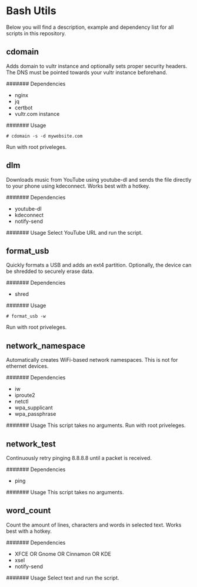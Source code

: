 # Bash Utils
Below you will find a description, example and dependency list for all scripts in this repository.

## cdomain
Adds domain to vultr instance and optionally sets proper security headers. The DNS must be pointed towards your vultr instance beforehand.

####### Dependencies
- nginx
- jq
- certbot
- vultr.com instance

####### Usage
```
# cdomain -s -d mywebsite.com
```
Run with root priveleges.

## dlm
Downloads music from YouTube using youtube-dl and sends the file directly to your phone using kdeconnect. Works best with a hotkey.

####### Dependencies
- youtube-dl
- kdeconnect
- notify-send

####### Usage
Select YouTube URL and run the script.

## format_usb
Quickly formats a USB and adds an ext4 partition. Optionally, the device can be shredded to securely erase data.

####### Dependencies
- shred

####### Usage
```
# format_usb -w
```
Run with root priveleges.

## network_namespace
Automatically creates WiFi-based network namespaces. This is not for ethernet devices.

####### Dependencies
- iw
- iproute2
- netctl
- wpa_supplicant
- wpa_passphrase

####### Usage
This script takes no arguments.
Run with root priveleges.

## network_test
Continuously retry pinging 8.8.8.8 until a packet is received.

####### Dependencies
- ping

####### Usage
This script takes no arguments.

## word_count
Count the amount of lines, characters and words in selected text. Works best with a hotkey.

####### Dependencies
- XFCE OR Gnome OR Cinnamon OR KDE
- xsel
- notify-send

####### Usage
Select text and run the script.
